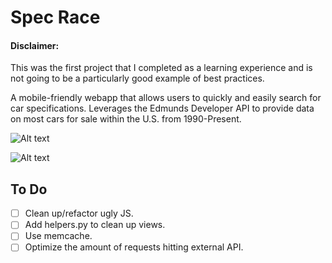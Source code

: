 # Spec Race

#### Disclaimer:
This was the first project that I completed as a learning experience and is not going to be a particularly good example of best practices.

A mobile-friendly webapp that allows users to quickly and easily search for car specifications. Leverages the Edmunds Developer API to provide data on most cars for sale within the U.S. from 1990-Present.


![Alt text](http://i.imgur.com/OaqgWXa.png)

![Alt text](http://i.imgur.com/WpaXuIn.png)

## To Do
- [ ] Clean up/refactor ugly JS.
- [ ] Add helpers.py to clean up views.
- [ ] Use memcache.
- [ ] Optimize the amount of requests hitting external API.
